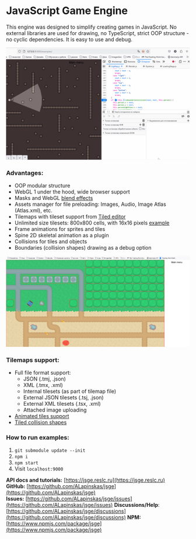 # JavaScript Game Engine

This engine was designed to simplify creating games in JavaScript.
No external libraries are used for drawing, no TypeScript, strict OOP structure - no cyclic dependencies. It is easy to use and debug.

![Alt text](Debug.gif?raw=true "Title")

### Advantages:
* OOP modular structure
* WebGL 1 under the hood, wide browser support
* Masks and WebGL [blend effects](https://developer.mozilla.org/en-US/docs/Web/API/WebGLRenderingContext/blendFunc)
* Assets manager for file preloading: Images, Audio, Image Atlas (Atlas.xml), etc.
* Tilemaps with tileset support from [Tiled editor](https://www.mapeditor.org)
* Unlimited size tilesets: 800x800 cells, with 16x16 pixels [example](https://codepen.io/yaalfred/pen/zYegGGb)
* Frame animations for sprites and tiles
* Spine 2D skeletal animation as a plugin
* Collisions for tiles and objects
* Boundaries (collision shapes) drawing as a debug option

![Boundaries draw](boundaries_draw.png?raw=true "Boundaries draw")

### Tilemaps support:
* Full file format support:
  - JSON (.tmj, .json)
  - XML (.tmx, .xml)
  - Internal tilesets (as part of tilemap file)
  - External JSON tilesets (.tsj, .json)
  - External XML tilesets (.tsx, .xml)
  - Attached image uploading
* [Animated tiles support](https://doc.mapeditor.org/en/stable/manual/editing-tilesets/#tile-animation-editor)
* [Tiled collision shapes](https://doc.mapeditor.org/en/stable/manual/editing-tilesets/#tile-collision-editor)

### How to run examples:
1. `git submodule update --init`
2. `npm i`
3. `npm start`
4. Visit `localhost:9000`

**API docs and tutorials:** [https://jsge.reslc.ru](https://jsge.reslc.ru)  
**GitHub:** [https://github.com/ALapinskas/jsge](https://github.com/ALapinskas/jsge)  
**Issues:** [https://github.com/ALapinskas/jsge/issues](https://github.com/ALapinskas/jsge/issues) 
**Discussions/Help**: [https://github.com/ALapinskas/jsge/discussions](https://github.com/ALapinskas/jsge/discussions)
**NPM:** [https://www.npmjs.com/package/jsge](https://www.npmjs.com/package/jsge)